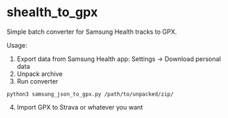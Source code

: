 # shealth_to_gpx
Simple batch converter for Samsung Health tracks to GPX.

Usage:
1. Export data from Samsung Health app: Settings -> Download personal data
2. Unpack archive
3. Run converter
```
python3 samsung_json_to_gpx.py /path/to/unpacked/zip/
```
4. Import GPX to Strava or whatever you want
